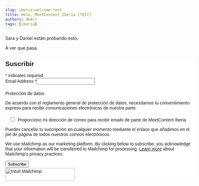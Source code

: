 ```yaml
---
slug: iberia-welcome-test
title: Hola, MeetContent Iberia (TEST)
authors: db4rr
tags: [iberia]
---
```


Sara y Daniel están probando esto.

A ver que pasa.

<div id="mc_embed_shell">
      <link href="//cdn-images.mailchimp.com/embedcode/classic-061523.css" rel="stylesheet" type="text/css">
  <style type="text/css">
        #mc_embed_signup{background:#fff; false;clear:left; font:14px Helvetica,Arial,sans-serif; width: 600px;}
        /* Add your own Mailchimp form style overrides in your site stylesheet or in this style block.
           We recommend moving this block and the preceding CSS link to the HEAD of your HTML file. */
</style><style type="text/css">
        #mc-embedded-subscribe-form input[type=checkbox]{display: inline; width: auto;margin-right: 10px;}
#mergeRow-gdpr {margin-top: 20px;}
#mergeRow-gdpr fieldset label {font-weight: normal;}
#mc-embedded-subscribe-form .mc_fieldset{border:none;min-height: 0px;padding-bottom:0px;}
</style>
<div id="mc_embed_signup">
    <form action="https://meetcontent.us12.list-manage.com/subscribe/post?u=e3bb0652e72dbb8d536b7086d&amp;id=4a6432d922&amp;v_id=6914&amp;f_id=002572e0f0" method="post" id="mc-embedded-subscribe-form" name="mc-embedded-subscribe-form" class="validate" target="_blank">
        <div id="mc_embed_signup_scroll"><h2>Suscribir</h2>
            <div class="indicates-required"><span class="asterisk">*</span> indicates required</div>
            <div class="mc-field-group"><label for="mce-EMAIL">Email Address <span class="asterisk">*</span></label><input type="email" name="EMAIL" class="required email" id="mce-EMAIL" required="" value=""></div><div id="mergeRow-gdpr" class="mergeRow gdpr-mergeRow content__gdprBlock mc-field-group"><div class="content__gdpr"><label>Protección de datos</label><p>De acuerdo con el reglamento general de protección de datos, necesitamos tu consentimiento expreso para recibir comunicaciones electrónicas de nuestra parte.</p><fieldset class="mc_fieldset gdprRequired mc-field-group" name="interestgroup_field"><label class="checkbox subfield" for="gdpr90946"><input type="checkbox" id="gdpr_90946" name="gdpr[90946]" class="gdpr" value="Y"><span>Proporciono mi dirección de correo para recibir emails de parte de MeetContent Iberia</span></label></fieldset><p>Puedes cancelar tu suscripción en cualquier momento mediante el enlace que añadimos en el pié de página de todos nuestros correos electrónicos.</p></div><div class="content__gdprLegal"><p>We use Mailchimp as our marketing platform. By clicking below to subscribe, you acknowledge that your information will be transferred to Mailchimp for processing. <a href="https://mailchimp.com/legal/terms">Learn more</a> about Mailchimp's privacy practices.</p></div></div>
<div hidden=""><input type="hidden" name="tags" value="10527658"></div>
        <div id="mce-responses" class="clear foot">
            <div class="response" id="mce-error-response" style="display: none;"></div>
            <div class="response" id="mce-success-response" style="display: none;"></div>
        </div>
    <div aria-hidden="true" style="position: absolute; left: -5000px;">
        /* real people should not fill this in and expect good things - do not remove this or risk form bot signups */
        <input type="text" name="b_e3bb0652e72dbb8d536b7086d_4a6432d922" tabindex="-1" value="">
    </div>
        <div class="optionalParent">
            <div class="clear foot">
                <input type="submit" name="subscribe" id="mc-embedded-subscribe" class="button" value="Subscribe">
                <p style="margin: 0px auto;"><a href="http://eepurl.com/ixVaz2" title="Mailchimp: marketing por correo electrónico fácil y divertido"><span style="display: inline-block; background-color: transparent; border-radius: 4px;"><img class="refferal_badge" src="https://digitalasset.intuit.com/render/content/dam/intuit/mc-fe/en_us/images/intuit-mc-rewards-text-dark.svg" alt="Intuit Mailchimp" style="width: 220px; height: 40px; display: flex; padding: 2px 0px; justify-content: center; align-items: center;"></span></a></p>
            </div>
        </div>
    </div>
</form>
</div>
<script type="text/javascript" src="//s3.amazonaws.com/downloads.mailchimp.com/js/mc-validate.js"></script><script type="text/javascript">(function($) {window.fnames = new Array(); window.ftypes = new Array();fnames[0]='EMAIL';ftypes[0]='email';fnames[1]='FNAME';ftypes[1]='text';fnames[2]='LNAME';ftypes[2]='text';fnames[3]='ADDRESS';ftypes[3]='address';fnames[4]='PHONE';ftypes[4]='phone';fnames[5]='BIRTHDAY';ftypes[5]='birthday';}(jQuery));var $mcj = jQuery.noConflict(true);</script></div>
